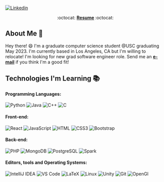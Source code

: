 <!--
My friends, love is better than anger. Hope is better than fear. Optimism is better than despair. So let us be loving, hopeful and optimistic.
-->
<!-- <img width="100%" src="https://i.postimg.cc/SQCgGbMt/github-banner.png"/> -->

[![Linkedin](https://img.shields.io/badge/-LinkedIn-blue?style=flat&logo=Linkedin&logoColor=white&link=[https://www.linkedin.com/in/luer-lyu-cs/])](https://www.linkedin.com/in/luer-lyu-cs/)

<p align="center"> :octocat: <b><a href="resume_LuerLyu.pdf">Resume</a> </b> :octocat: </p>

## About Me :wave:

Hey there! :smile: I'm a graduate computer science student @USC graduating May 2023. I'm currently based in Los Angeles, CA but I'm willing to relocate! I'm looking for new grad software engineer role. Send me an [**e-mail**](mailto:luerlyu12@gmail.com) if you think I'm a good fit!

<!-- More info on badges: https://github.com/badges/shields/blob/master/doc/logos.md -->
<!-- SimpleIcons: https://simpleicons.org/ -->

## Technologies I'm Learning :books:

#### Programming Languages:

![Python](http://img.shields.io/badge/-Python-3776AB?style=flat-square&logo=python&logoColor=fff7a1)
![Java](http://img.shields.io/badge/-Java-007396?style=flat-square&logo=java&logoColor=ffffff)
![C++](http://img.shields.io/badge/-C++-00599C?style=flat-square&logo=C++&logoColor=ffffff)
![C](http://img.shields.io/badge/-C-A8B9CC?style=flat-square&logo=C&logoColor=ffffff)


#### Front-end:

![React](http://img.shields.io/badge/-React-61DAFB?style=flat-square&logo=React&logoColor=ffffff)
![JavaScript](https://img.shields.io/badge/-JavaScript-%23F7DF1C?style=flat-square&logo=javascript&logoColor=000000&color=d1b01f)
![HTML](http://img.shields.io/badge/-HTML-E34F26?style=flat-square&logo=HTML5&logoColor=ffffff)
![CSS3](http://img.shields.io/badge/-CSS-1572B6?style=flat-square&logo=CSS3&logoColor=ffffff)
![Bootstrap](http://img.shields.io/badge/-Bootstrap-7952B3?style=flat-square&logo=Bootstrap&logoColor=ffffff)


#### Back-end:

![PHP](http://img.shields.io/badge/-PHP-777BB4?style=flat-square&logo=php&logoColor=ffffff)
![MongoDB](https://img.shields.io/badge/-MongoDB-47A248?style=flat-square&logo=mongodb&logoColor=ffffff)
![PostgreSQL](https://img.shields.io/badge/-PostgreSQL-336791?style=flat-square&logo=postgresql)
![Spark](http://img.shields.io/badge/-Spark-E25A1C?style=flat-square&logo=Apache-Spark&logoColor=ffffff)

#### Editors, tools and Operating Systems:

![IntelliJ IDEA](http://img.shields.io/badge/-IntelliJ%20IDEA-000000?style=flat-square&logo=intellij-idea&logoColor=ffffff)
![VS Code](http://img.shields.io/badge/-VS%20Code-007ACC?style=flat-square&logo=visual-studio-code&logoColor=ffffff)
![LaTeX](http://img.shields.io/badge/-LaTeX-008080?style=flat-square&logo=latex&logoColor=ffffff)
![Linux](http://img.shields.io/badge/-Linux-FCC624?style=flat-square&logo=linux&logoColor=ffffff)
![Unity](http://img.shields.io/badge/-Unity-FFFFFF?style=flat-square&logo=Unity&logoColor=000000)
![Git](http://img.shields.io/badge/-Git-F05032?style=flat-square&logo=Git&logoColor=ffffff)
![OpenGl](http://img.shields.io/badge/-OpenGl-5586A4?style=flat-square&logo=OpenGl&logoColor=ffffff)

<!-- BLOG-POST-LIST:END -->
